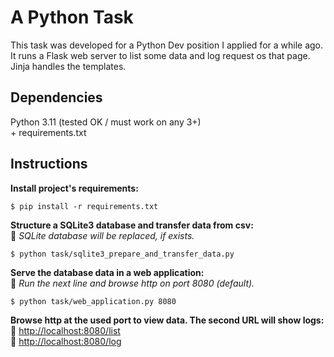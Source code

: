 # A Python Task

This task was developed for a Python Dev position I applied for a while ago. It runs a Flask web server to list some data and log request os that page. Jinja handles the templates.

## Dependencies

Python 3.11 (tested OK / must work on any 3+)  
\+ requirements.txt

## Instructions

**Install project's requirements:**

    $ pip install -r requirements.txt

**Structure a SQLite3 database and transfer data from csv:**  
&#x1F538; *SQLite database will be replaced, if exists.*

    $ python task/sqlite3_prepare_and_transfer_data.py

**Serve the database data in a web application:**  
&#x1F539; *Run the next line and browse http on port 8080 (default).*

    $ python task/web_application.py 8080

**Browse http at the used port to view data. The second URL will show logs:**  
&#x1F539; [http://localhost:8080/list](http://localhost:8080/list)  
&#x1F539; [http://localhost:8080/log](http://localhost:8080/log)
